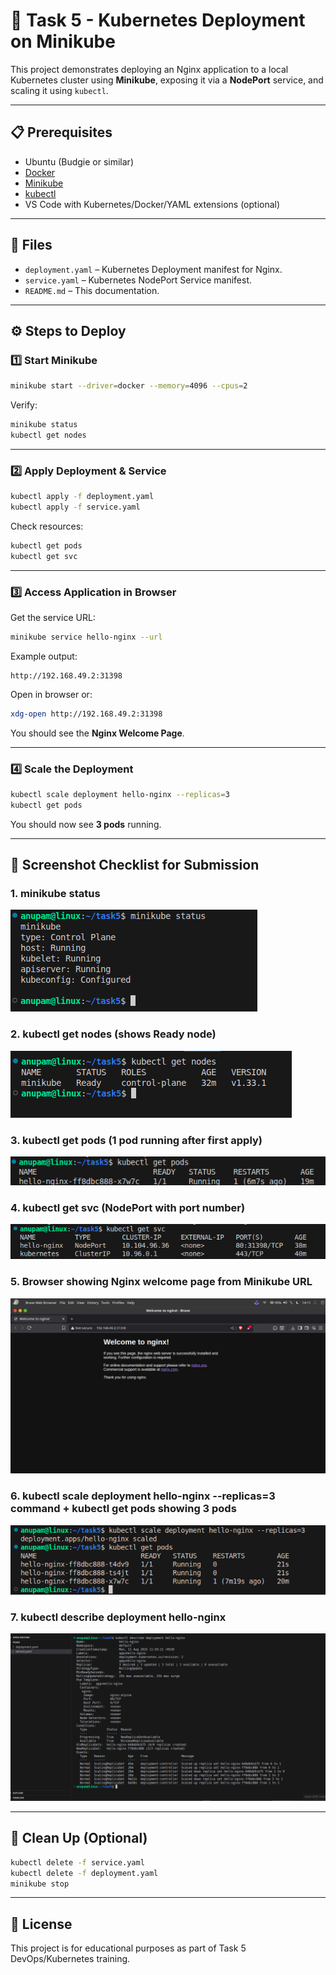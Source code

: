 # 🚀 Task 5 - Kubernetes Deployment on Minikube

This project demonstrates deploying an Nginx application to a local Kubernetes cluster using **Minikube**, exposing it via a **NodePort** service, and scaling it using `kubectl`.

---

## 📋 Prerequisites

- Ubuntu (Budgie or similar)
- [Docker](https://docs.docker.com/engine/install/)
- [Minikube](https://minikube.sigs.k8s.io/docs/start/)
- [kubectl](https://kubernetes.io/docs/tasks/tools/)
- VS Code with Kubernetes/Docker/YAML extensions (optional)

---

## 📂 Files

- `deployment.yaml` – Kubernetes Deployment manifest for Nginx.
- `service.yaml` – Kubernetes NodePort Service manifest.
- `README.md` – This documentation.

---

## ⚙️ Steps to Deploy

### 1️⃣ Start Minikube
```bash
minikube start --driver=docker --memory=4096 --cpus=2
```

Verify:
```bash
minikube status
kubectl get nodes
```

---

### 2️⃣ Apply Deployment & Service
```bash
kubectl apply -f deployment.yaml
kubectl apply -f service.yaml
```

Check resources:
```bash
kubectl get pods
kubectl get svc
```

---

### 3️⃣ Access Application in Browser
Get the service URL:
```bash
minikube service hello-nginx --url
```
Example output:
```
http://192.168.49.2:31398
```
Open in browser or:
```bash
xdg-open http://192.168.49.2:31398
```
You should see the **Nginx Welcome Page**.

---

### 4️⃣ Scale the Deployment
```bash
kubectl scale deployment hello-nginx --replicas=3
kubectl get pods
```
You should now see **3 pods** running.

---

## 📸 Screenshot Checklist for Submission

### 1. minikube status
![minikube status](1.png)

### 2. kubectl get nodes (shows Ready node)
![kubectl get nodes](2.png)

### 3. kubectl get pods (1 pod running after first apply)
![kubectl get pods](3.png)

### 4. kubectl get svc (NodePort with port number)
![kubectl get svc](4.png)

### 5. Browser showing Nginx welcome page from Minikube URL
![Nginx welcome page](5.png)

### 6. kubectl scale deployment hello-nginx --replicas=3 command + kubectl get pods showing 3 pods
![Scaling to 3 replicas](6.png)

### 7. kubectl describe deployment hello-nginx
![kubectl describe deployment](7.png)

---

## 🧹 Clean Up (Optional)
```bash
kubectl delete -f service.yaml
kubectl delete -f deployment.yaml
minikube stop
```

---

## 📜 License
This project is for educational purposes as part of Task 5 DevOps/Kubernetes training.
